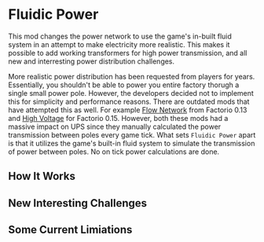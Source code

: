 # Fluidic Power

This mod changes the power network to use the game's in-built fluid system in an attempt to make electricity more realistic. This makes it possible to add working transformers for high power transmission, and all new and interresting power distribution challenges.

More realistic power distribution has been requested from players for years. Essentially, you shouldn't be able to power you entire factory thorugh a single small power pole. However, the developers decided not to implement this for simplicity and performance reasons. There are outdated mods that have attempted this as well. For example [Flow Network](https://mods.factorio.com/mods/Simdezimon/flownetwork) from Factorio 0.13 and [High Voltage](https://mods.factorio.com/mods/JeroenDStout/highvoltage) for Factorio 0.15. However, both these mods had a massive impact on UPS since they manually calculated the power transmission between poles every game tick. What sets `Fluidic Power` apart is that it utilizes the game's built-in fluid system to simulate the transmission of power between poles. No on tick power calculations are done. 

## How It Works

## New Interesting Challenges

## Some Current Limiations